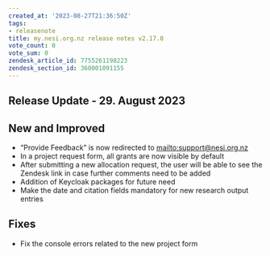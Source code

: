 ```yaml
---
created_at: '2023-08-27T21:36:50Z'
tags:
- releasenote
title: my.nesi.org.nz release notes v2.17.0
vote_count: 0
vote_sum: 0
zendesk_article_id: 7755261198223
zendesk_section_id: 360001091155
---
```



## Release Update - 29. August 2023

## New and Improved

-   “Provide Feedback” is now redirected to
    <mailto:support@nesi.org.nz>
-   In a project request form, all grants are now visible by default
-   After submitting a new allocation request, the user will be able to
    see the Zendesk link in case further comments need to be added
-   Addition of Keycloak packages for future need
-   Make the date and citation fields mandatory for new research output
    entries

## Fixes

-   Fix the console errors related to the new project form